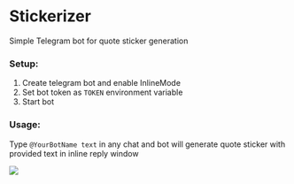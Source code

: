 # Stickerizer

Simple Telegram bot for quote sticker generation

### Setup:

1. Create telegram bot and enable InlineMode
2. Set bot token as `TOKEN` environment variable
3. Start bot

### Usage:

Type `@YourBotName text` in any chat and bot will generate quote sticker with provided text in inline reply window

![](docs/usage.png)